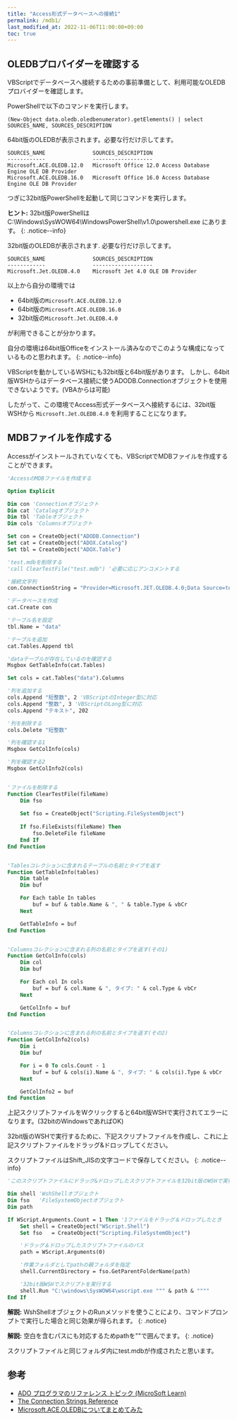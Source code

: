 ```yaml
---
title: "Access形式データベースへの接続1"
permalink: /mdb1/
last_modified_at: 2022-11-06T11:00:00+09:00
toc: true
---
```


## OLEDBプロバイダーを確認する

VBScriptでデータベースへ接続するための事前準備として、利用可能なOLEDBプロバイダーを確認します。

PowerShellで以下のコマンドを実行します。

```shell
(New-Object data.oledb.oledbenumerator).getElements() | select SOURCES_NAME, SOURCES_DESCRIPTION
```

64bit版のOLEDBが表示されます。必要な行だけ示してます。 

```shell
SOURCES_NAME               SOURCES_DESCRIPTION
------------               -------------------
Microsoft.ACE.OLEDB.12.0   Microsoft Office 12.0 Access Database Engine OLE DB Provider
Microsoft.ACE.OLEDB.16.0   Microsoft Office 16.0 Access Database Engine OLE DB Provider
```

つぎに32bit版PowerShellを起動して同じコマンドを実行します。

**ヒント:** 32bit版PowerShellは C:\Windows\SysWOW64\WindowsPowerShell\v1.0\powershell.exe にあります。
{: .notice--info}

32bit版のOLEDBが表示されます. 必要な行だけ示してます。

```shell
SOURCES_NAME               SOURCES_DESCRIPTION
------------               -------------------
Microsoft.Jet.OLEDB.4.0    Microsoft Jet 4.0 OLE DB Provider
```

以上から自分の環境では

- 64bit版の`Microsoft.ACE.OLEDB.12.0`
- 64bit版の`Microsoft.ACE.OLEDB.16.0`
- 32bit版の`Microsoft.Jet.OLEDB.4.0`

が利用できることが分かります。

自分の環境は64bit版Officeをインストール済みなのでこのような構成になっているものと思われます。
{: .notice--info}

VBScriptを動かしているWSHにも32bit版と64bit版があります。
しかし、64bit版WSHからはデータベース接続に使うADODB.Connectionオブジェクトを使用できないようです。(VBAからは可能)

したがって、この環境でAccess形式データベースへ接続するには、32bit版WSHから `Microsoft.Jet.OLEDB.4.0` を利用することになります。

## MDBファイルを作成する

Accessがインストールされていなくても、VBScriptでMDBファイルを作成することができます。

```vb
'AccessのMDBファイルを作成する

Option Explicit

Dim con 'Connectionオブジェクト
Dim cat 'Catalogオブジェクト
Dim tbl 'Tableオブジェクト
Dim cols 'Columnsオブジェクト

Set con = CreateObject("ADODB.Connection")
Set cat = CreateObject("ADOX.Catalog")
Set tbl = CreateObject("ADOX.Table")

'test.mdbを削除する
'call ClearTestFile("test.mdb") '必要に応じアンコメントする

'接続文字列
con.ConnectionString = "Provider=Microsoft.JET.OLEDB.4.0;Data Source=test.mdb;"

'データベースを作成
cat.Create con

'テーブル名を設定
tbl.Name = "data"

'テーブルを追加
cat.Tables.Append tbl

'dataテーブルが存在しているのを確認する
Msgbox GetTableInfo(cat.Tables)

Set cols = cat.Tables("data").Columns

'列を追加する
cols.Append "短整数", 2 'VBScriptのInteger型に対応
cols.Append "整数", 3 'VBScriptのLong型に対応
cols.Append "テキスト", 202

'列を削除する
cols.Delete "短整数"

'列を確認する1
Msgbox GetColInfo(cols)

'列を確認する2
Msgbox GetColInfo2(cols)


'ファイルを削除する
Function ClearTestFile(fileName)
    Dim fso
    
    Set fso = CreateObject("Scripting.FileSystemObject")
    
    If fso.FileExists(fileName) Then
        fso.DeleteFile fileName
    End If
End Function


'Tablesコレクションに含まれるテーブルの名前とタイプを返す
Function GetTableInfo(tables)
    Dim table
    Dim buf

    For Each table In tables
        buf = buf & table.Name & ", " & table.Type & vbCr 
    Next

    GetTableInfo = buf
End Function


'Columnsコレクションに含まれる列の名前とタイプを返す(その1)
Function GetColInfo(cols)
    Dim col
    Dim buf

    For Each col In cols
        buf = buf & col.Name & ", タイプ: " & col.Type & vbCr 
    Next

    GetColInfo = buf
End Function


'Columnsコレクションに含まれる列の名前とタイプを返す(その2)
Function GetColInfo2(cols)
    Dim i
    Dim buf

    For i = 0 To cols.Count - 1
        buf = buf & cols(i).Name & ", タイプ: " & cols(i).Type & vbCr 
    Next

    GetColInfo2 = buf
End Function
```


上記スクリプトファイルをWクリックすると64bit版WSHで実行されてエラーになります。(32bitのWindowsであればOK)

32bit版のWSHで実行するために、下記スクリプトファイルを作成し、これに上記スクリプトファイルをドラッグ&ドロップしてください。

スクリプトファイルはShift_JISの文字コードで保存してください。
{: .notice--info}

```vb
'このスクリプトファイルにドラッグ&ドロップしたスクリプトファイルを32bit版のWSHで実行する

Dim shell 'WshShellオブジェクト
Dim fso   'FileSystemObjectオブジェクト
Dim path

If WScript.Arguments.Count = 1 Then '1ファイルをドラッグ＆ドロップしたとき
    Set shell = CreateObject("WScript.Shell")
    Set fso   = CreateObject("Scripting.FileSystemObject")

    'ドラッグ＆ドロップしたスクリプトファイルのパス
    path = WScript.Arguments(0)

    '作業フォルダとしてpathの親フォルダを指定
    shell.CurrentDirectory = fso.GetParentFolderName(path)

    '32bit版WSHでスクリプトを実行する
    shell.Run "C:\windows\SysWOW64\wscript.exe """ & path & """"
End If
```

**解説:** WshShellオブジェクトのRunメソッドを使うことにより、コマンドプロンプトで実行した場合と同じ効果が得られます。
{: .notice}

**解説:** 空白を含むパスにも対応するためpathを""で囲んでます。
{: .notice}

スクリプトファイルと同じフォルダ内にtest.mdbが作成されたと思います。


## 参考

- [ADO プログラマのリファレンス トピック (MicroSoft Learn)](https://learn.microsoft.com/ja-jp/office/client-developer/access/desktop-database-reference/ado-programmer-s-reference-topics)
- [The Connection Strings Reference](https://www.connectionstrings.com/)
- [Microsoft.ACE.OLEDBについてまとめてみた](https://qiita.com/yaju/items/7b0aa9e9f30005f60388) 
